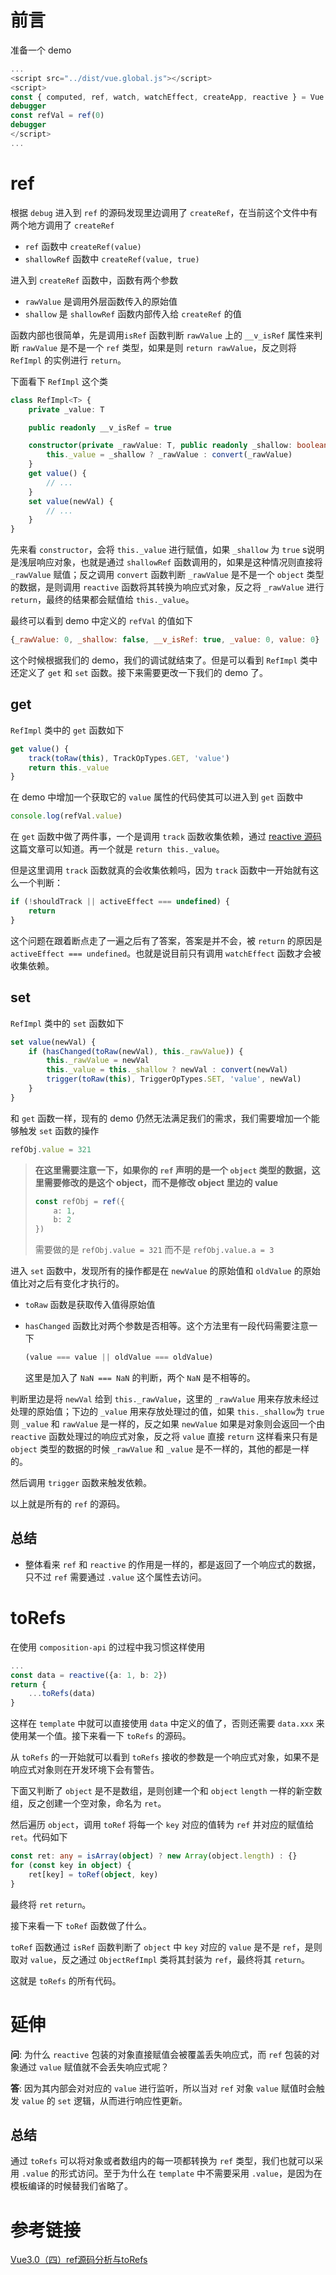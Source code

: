 # 前言

准备一个 demo

```typescript
...
<script src="../dist/vue.global.js"></script>
<script>
const { computed, ref, watch, watchEffect, createApp, reactive } = Vue
debugger
const refVal = ref(0)
debugger
</script>
...
```

# ref

根据 `debug` 进入到 `ref` 的源码发现里边调用了 `createRef`，在当前这个文件中有两个地方调用了 `createRef`

- `ref` 函数中 `createRef(value)` 
- `shallowRef` 函数中 `createRef(value, true)`

进入到 `createRef` 函数中，函数有两个参数

- `rawValue` 是调用外层函数传入的原始值
- `shallow` 是 `shallowRef` 函数内部传入给 `createRef` 的值

函数内部也很简单，先是调用`isRef` 函数判断 `rawValue` 上的 `__v_isRef` 属性来判断 `rawValue` 是不是一个 `ref` 类型，如果是则 `return rawValue`，反之则将 `RefImpl` 的实例进行 `return`。

下面看下 `RefImpl` 这个类

```typescript
class RefImpl<T> {
    private _value: T

    public readonly __v_isRef = true

    constructor(private _rawValue: T, public readonly _shallow: boolean) {
        this._value = _shallow ? _rawValue : convert(_rawValue)
    }
    get value() {
        // ...
    }
    set value(newVal) {
        // ...
    }
}
```

先来看 `constructor`，会将 `this._value` 进行赋值，如果 `_shallow` 为 `true` s说明是浅层响应对象，也就是通过 `shallowRef` 函数调用的，如果是这种情况则直接将 `_rawValue` 赋值；反之调用 `convert` 函数判断 `_rawValue` 是不是一个 `object` 类型的数据，是则调用 `reactive` 函数将其转换为响应式对象，反之将 `_rawValue` 进行 `return`，最终的结果都会赋值给 `this._value`。

最终可以看到 demo 中定义的 `refVal` 的值如下

```js
{_rawValue: 0, _shallow: false, __v_isRef: true, _value: 0, value: 0}
```

这个时候根据我们的 demo，我们的调试就结束了。但是可以看到 `RefImpl` 类中还定义了 `get` 和 `set` 函数。接下来需要更改一下我们的 demo 了。

## get

`RefImpl` 类中的 `get` 函数如下

```js
get value() {
    track(toRaw(this), TrackOpTypes.GET, 'value')
    return this._value
}
```

在 demo 中增加一个获取它的 `value` 属性的代码使其可以进入到 `get` 函数中

```js
console.log(refVal.value)
```

在 `get` 函数中做了两件事，一个是调用 `track` 函数收集依赖，通过 [reactive 源码](https://juejin.cn/post/6991287842613755935) 这篇文章可以知道。再一个就是 `return this._value`。

但是这里调用 `track` 函数就真的会收集依赖吗，因为 `track` 函数中一开始就有这么一个判断：

```js
if (!shouldTrack || activeEffect === undefined) {
    return
}
```

这个问题在跟着断点走了一遍之后有了答案，答案是并不会，被 `return` 的原因是 `activeEffect === undefined`。也就是说目前只有调用 `watchEffect` 函数才会被收集依赖。

## set

`RefImpl` 类中的 `set` 函数如下

```typescript
set value(newVal) {
    if (hasChanged(toRaw(newVal), this._rawValue)) {
        this._rawValue = newVal
        this._value = this._shallow ? newVal : convert(newVal)
        trigger(toRaw(this), TriggerOpTypes.SET, 'value', newVal)
    }
}
```

和 `get` 函数一样，现有的 demo 仍然无法满足我们的需求，我们需要增加一个能够触发 `set` 函数的操作

```typescript
refObj.value = 321
```

> **在这里需要注意一下，如果你的 `ref` 声明的是一个 `object` 类型的数据，这里需要修改的是这个 object，而不是修改 object 里边的 value** 
>
> ```typescript
> const refObj = ref({
>     a: 1,
>     b: 2
> })
> ```
>
> 需要做的是 `refObj.value = 321` 而不是 `refObj.value.a = 3` 

进入 `set` 函数中，发现所有的操作都是在 `newValue` 的原始值和 `oldValue` 的原始值比对之后有变化才执行的。

- `toRaw` 函数是获取传入值得原始值

- `hasChanged` 函数比对两个参数是否相等。这个方法里有一段代码需要注意一下

  ```typescript
  (value === value || oldValue === oldValue)
  ```

  这里是加入了 `NaN === NaN` 的判断，两个 `NaN` 是不相等的。

判断里边是将 `newVal` 给到 `this._rawValue`，这里的 `_rawValue` 用来存放未经过处理的原始值；下边的 `_value` 用来存放处理过的值，如果 `this._shallow`为 `true` 则 `_value` 和 `rawValue` 是一样的，反之如果 `newValue` 如果是对象则会返回一个由 `reactive` 函数处理过的响应式对象，反之将 `value` 直接 `return` 这样看来只有是 `object` 类型的数据的时候 `_rawValue` 和 `_value` 是不一样的，其他的都是一样的。

然后调用 `trigger` 函数来触发依赖。

以上就是所有的 `ref` 的源码。

## 总结

- 整体看来 `ref` 和 `reactive` 的作用是一样的，都是返回了一个响应式的数据，只不过 `ref` 需要通过 `.value` 这个属性去访问。

# toRefs

在使用 `composition-api` 的过程中我习惯这样使用

```typescript
...
const data = reactive({a: 1, b: 2})
return {
	...toRefs(data)
}
```

这样在 `template` 中就可以直接使用 `data` 中定义的值了，否则还需要 `data.xxx` 来使用某一个值。接下来看一下 `toRefs` 的源码。

从 `toRefs` 的一开始就可以看到 `toRefs` 接收的参数是一个响应式对象，如果不是响应式对象则在开发环境下会有警告。

下面又判断了 `object` 是不是数组，是则创建一个和 `object` `length` 一样的新空数组，反之创建一个空对象，命名为 `ret`。

然后遍历 `object`，调用 `toRef` 将每一个 `key` 对应的值转为 `ref` 并对应的赋值给 `ret`。代码如下

```typescript
const ret: any = isArray(object) ? new Array(object.length) : {}
for (const key in object) {
    ret[key] = toRef(object, key)
}
```

最终将 `ret` `return`。

接下来看一下 `toRef` 函数做了什么。

`toRef` 函数通过 `isRef` 函数判断了 `object` 中 `key` 对应的 `value` 是不是 `ref`，是则取对 `value`，反之通过 `ObjectRefImpl` 类将其封装为 `ref`，最终将其 `return`。

这就是 `toRefs` 的所有代码。

# 延伸

**问**: 为什么 `reactive` 包装的对象直接赋值会被覆盖丢失响应式，而 `ref` 包装的对象通过 `value` 赋值就不会丢失响应式呢？

**答**: 因为其内部会对对应的 `value` 进行监听，所以当对 `ref` 对象 `value` 赋值时会触发 `value` 的 `set` 逻辑，从而进行响应性更新。

## 总结

通过 `toRefs` 可以将对象或者数组内的每一项都转换为 `ref` 类型，我们也就可以采用 `.value` 的形式访问。至于为什么在 `template` 中不需要采用 `.value`，是因为在模板编译的时候替我们省略了。

# 参考链接

[Vue3.0（四）ref源码分析与toRefs](https://zhuanlan.zhihu.com/p/346823844) 

